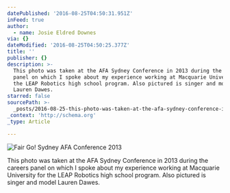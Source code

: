 ```yaml
---
datePublished: '2016-08-25T04:50:31.951Z'
inFeed: true
author:
  - name: Josie Eldred Downes
via: {}
dateModified: '2016-08-25T04:50:25.377Z'
title: ''
publisher: {}
description: >-
  This photo was taken at the AFA Sydney Conference in 2013 during the careers
  panel on which I spoke about my experience working at Macquarie University for
  the LEAP Robotics high school program. Also pictured is singer and model
  Lauren Dawes.
starred: false
sourcePath: >-
  _posts/2016-08-25-this-photo-was-taken-at-the-afa-sydney-conference-in-2013-du.md
_context: 'http://schema.org'
_type: Article

---
```

![Fair Go! Sydney AFA Conference 2013](https://the-grid-user-content.s3-us-west-2.amazonaws.com/fbcd8ade-ae03-4cc7-8ce4-85feeb00d28c.jpg)

This photo was taken at the AFA Sydney Conference in 2013 during the careers panel on which I spoke about my experience working at Macquarie University for the LEAP Robotics high school program. Also pictured is singer and model Lauren Dawes.